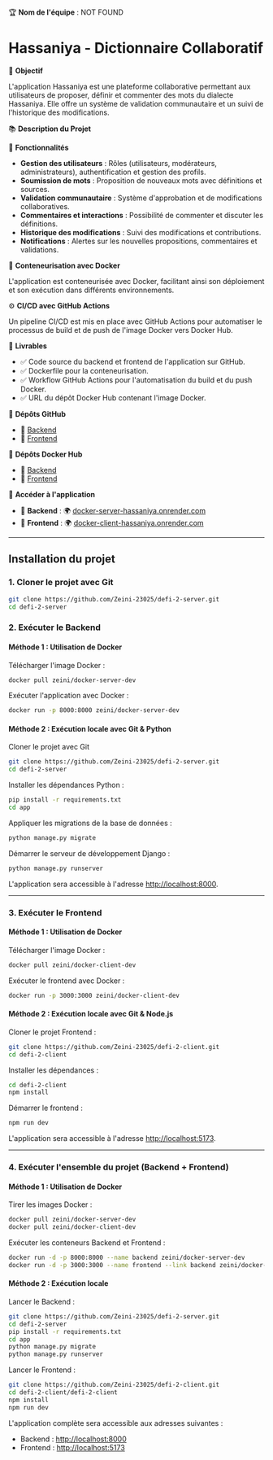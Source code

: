 🏆 **Nom de l'équipe** : NOT FOUND

# Hassaniya - Dictionnaire Collaboratif

📌 **Objectif**

L'application Hassaniya est une plateforme collaborative permettant aux utilisateurs de proposer, définir et commenter des mots du dialecte Hassaniya. Elle offre un système de validation communautaire et un suivi de l'historique des modifications.

📚 **Description du Projet**

🚀 **Fonctionnalités**

- **Gestion des utilisateurs** : Rôles (utilisateurs, modérateurs, administrateurs), authentification et gestion des profils.
- **Soumission de mots** : Proposition de nouveaux mots avec définitions et sources.
- **Validation communautaire** : Système d'approbation et de modifications collaboratives.
- **Commentaires et interactions** : Possibilité de commenter et discuter les définitions.
- **Historique des modifications** : Suivi des modifications et contributions.
- **Notifications** : Alertes sur les nouvelles propositions, commentaires et validations.

🐳 **Conteneurisation avec Docker**

L'application est conteneurisée avec Docker, facilitant ainsi son déploiement et son exécution dans différents environnements.

⚙️ **CI/CD avec GitHub Actions**

Un pipeline CI/CD est mis en place avec GitHub Actions pour automatiser le processus de build et de push de l'image Docker vers Docker Hub.

👤 **Livrables**

- ✅ Code source du backend et frontend de l'application sur GitHub.
- ✅ Dockerfile pour la conteneurisation.
- ✅ Workflow GitHub Actions pour l'automatisation du build et du push Docker.
- ✅ URL du dépôt Docker Hub contenant l'image Docker.

🔹 **Dépôts GitHub**

- 🔗 [Backend](https://github.com/Zeini-23025/defi-2-server)
- 🔗 [Frontend](https://github.com/Zeini-23025/defi-2-client)

🐳 **Dépôts Docker Hub**

- 🐳 [Backend](https://hub.docker.com/repository/docker/zeini/docker-server-dev)
- 🐳 [Frontend](https://hub.docker.com/repository/docker/zeini/docker-client-dev)

🚀 **Accéder à l'application**

- 🔹 **Backend** : 🌍 [docker-server-hassaniya.onrender.com](#)
- 🔹 **Frontend** : 🌍 [docker-client-hassaniya.onrender.com](#)

---

## Installation du projet

### 1. Cloner le projet avec Git

```bash
git clone https://github.com/Zeini-23025/defi-2-server.git
cd defi-2-server
```

### 2. Exécuter le Backend

#### Méthode 1 : Utilisation de Docker

Télécharger l'image Docker :

```bash
docker pull zeini/docker-server-dev
```

Exécuter l'application avec Docker :

```bash
docker run -p 8000:8000 zeini/docker-server-dev
```

#### Méthode 2 : Exécution locale avec Git & Python
Cloner le projet avec Git

```bash
git clone https://github.com/Zeini-23025/defi-2-server.git
cd defi-2-server
```

Installer les dépendances Python :

```bash
pip install -r requirements.txt
cd app
```

Appliquer les migrations de la base de données :

```bash
python manage.py migrate
```

Démarrer le serveur de développement Django :

```bash
python manage.py runserver
```

L'application sera accessible à l'adresse [http://localhost:8000](http://localhost:8000).

---

### 3. Exécuter le Frontend

#### Méthode 1 : Utilisation de Docker

Télécharger l'image Docker :

```bash
docker pull zeini/docker-client-dev
```

Exécuter le frontend avec Docker :

```bash
docker run -p 3000:3000 zeini/docker-client-dev
```

#### Méthode 2 : Exécution locale avec Git & Node.js

Cloner le projet Frontend :

```bash
git clone https://github.com/Zeini-23025/defi-2-client.git
cd defi-2-client
```

Installer les dépendances :

```bash
cd defi-2-client
npm install
```

Démarrer le frontend :

```bash
npm run dev
```

L'application sera accessible à l'adresse [http://localhost:5173](http://localhost:5173).

---

### 4. Exécuter l'ensemble du projet (Backend + Frontend)

#### Méthode 1 : Utilisation de Docker

Tirer les images Docker :

```bash
docker pull zeini/docker-server-dev
docker pull zeini/docker-client-dev
```

Exécuter les conteneurs Backend et Frontend :

```bash
docker run -d -p 8000:8000 --name backend zeini/docker-server-dev
docker run -d -p 3000:3000 --name frontend --link backend zeini/docker-client-dev
```

#### Méthode 2 : Exécution locale

Lancer le Backend :

```bash
git clone https://github.com/Zeini-23025/defi-2-server.git
cd defi-2-server
pip install -r requirements.txt
cd app
python manage.py migrate
python manage.py runserver
```

Lancer le Frontend :

```bash
git clone https://github.com/Zeini-23025/defi-2-client.git
cd defi-2-client/defi-2-client
npm install
npm run dev
```

L'application complète sera accessible aux adresses suivantes :

- Backend : [http://localhost:8000](http://localhost:8000)
- Frontend : [http://localhost:5173](http://localhost:5173)
